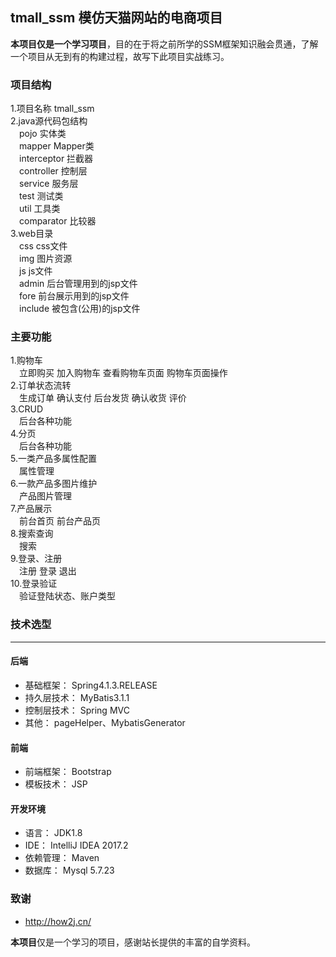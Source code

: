 ## tmall_ssm 模仿天猫网站的电商项目
**本项目仅是一个学习项目**，目的在于将之前所学的SSM框架知识融会贯通，了解一个项目从无到有的构建过程，故写下此项目实战练习。

### 项目结构    
1.项目名称 tmall_ssm    
2.java源代码包结构  
    　pojo 实体类    
    　mapper Mapper类   
    　interceptor 拦截器    
    　controller 控制层     
    　service 服务层    
    　test  测试类  
    　util 工具类   
    　comparator 比较器     
3.web目录   
　css css文件   
　img 图片资源  
　js js文件     
　admin 后台管理用到的jsp文件   
　fore 前台展示用到的jsp文件    
　include 被包含(公用)的jsp文件
　
### 主要功能
1.购物车    
　立即购买 加入购物车 查看购物车页面 购物车页面操作     
2.订单状态流转  
　生成订单 确认支付 后台发货 确认收货 评价      
3.CRUD   
　后台各种功能  
4.分页     
　后台各种功能  
5.一类产品多属性配置    
　属性管理  
6.一款产品多图片维护    
　产品图片管理  
7.产品展示  
　前台首页 前台产品页   
8.搜索查询  
　搜索  
9.登录、注册    
　注册 登录 退出    
10.登录验证     
　验证登陆状态、账户类型
　
### 技术选型
----------------------------------------------------------
#### 后端
- 基础框架： Spring4.1.3.RELEASE
- 持久层技术： MyBatis3.1.1
- 控制层技术： Spring MVC
- 其他： pageHelper、MybatisGenerator
#### 前端
- 前端框架： Bootstrap
- 模板技术： JSP
#### 开发环境
- 语言： JDK1.8
- IDE： 	IntelliJ IDEA 2017.2
- 依赖管理： Maven
- 数据库： Mysql 5.7.23

### 致谢
- http://how2j.cn/  

**本项目**仅是一个学习的项目，感谢站长提供的丰富的自学资料。
